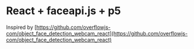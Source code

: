 # React + faceapi.js + p5

Inspired by [https://github.com/overflowjs-com/object_face_detection_webcam_react](https://github.com/overflowjs-com/object_face_detection_webcam_react)
